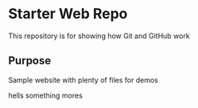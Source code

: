 # Starter Web Repo

This repository is for showing how Git and GitHub work

## Purpose

Sample website with plenty of files for demos

hells
something mores